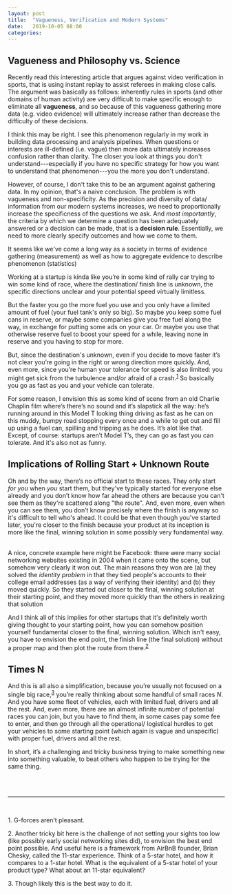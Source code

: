 ```yaml
---
layout: post
title:  "Vagueness, Verification and Modern Systems"
date:   2019-10-05 08:00 
categories: 
---
```


## Vagueness and Philosophy vs. Science 

Recently read this interesting article that argues against video verification in sports, that is using 
instant replay to assist referees in making close calls. The argument was basically as follows: inherently
rules in sports (and other domains of human activity) are very difficult to make specific enough to 
eliminate all **vagueness**, and so because of this vagueness gathering more data (e.g. video evidence) 
will ultimately increase rather than decrease the difficulty of these decisions. 

I think this may be right. I see this phenomenon regularly in my work in building data processing and 
analysis pipelines. When questions or interests are ill-defined (i.e. vague) then more data ultimately 
increases confusion rather than clarity. The closer you look at things you don't understand---especially 
if you have no specific strategy for how you want to understand that phenomenon---you the more you don't 
understand.

However, of course, I don't take this to be an argument against gathering data. In my opinion, that's a 
naive conclusion. The problem is with vagueness and non-specificity. As the precision and diversity of 
data/ information from our modern systems increases, we need to proportionally increase the specificness
of the questions we ask. And *most importantly*, the criteria by which we determine a question has been 
adequately answered or a decision can be made, that is a **decision rule**. Essentially, we need to more
clearly specify outcomes and how we come to them. 

It seems like we've come a long way as a society in terms of evidence gathering (measurement) as well as how 
to aggregate evidence to describe phenomenon (statistics) 





Working at a startup is kinda like you’re in some kind of rally car trying to win some kind of race, 
where the destination/ finish line is unknown, the specific directions unclear and your potential 
speed virtually limitless. 

But the faster you go the more fuel you use and you only have a limited amount of fuel (your 
fuel tank's only so big). So maybe you keep some fuel cans in reserve, or maybe some companies give 
you free fuel along the way, in exchange for putting some ads on your car. Or maybe you use that 
otherwise reserve fuel to boost your speed for a while, leaving none in reserve and you having to 
stop for more. 

But, since the destination's unknown, even if you decide to move faster it’s not clear you’re going 
in the right or wrong direction more quickly. And, even more, since you’re human your tolerance for 
speed is also limited: you might get sick from the turbulence and/or afraid of a 
crash.<sup id="a1">[1](#f1)</sup> So basically you go as fast as you and your vehicle can tolerate.

For some reason, I envision this as some kind of scene from an old Charlie Chaplin film where’s 
there’s no sound and it’s slapstick all the way: he’s running around in this Model T looking thing 
driving as fast as he can on this muddy, bumpy road stopping every once and a while to get out and
fill up using a fuel can, spilling and tripping as he does. It’s alot like that. Except, 
of course: startups aren’t Model T’s, they can go as fast you can tolerate. And it's also not as 
funny. 


## Implications of Rolling Start + Unknown Route

Oh and by the way, there’s no official start to these races. They only start *for you* when *you* start 
them, but they've typically started for everyone else already and you don’t know how far ahead the others
are because you can't see them as they're scattered along "the route". And, even more, even when you 
can see them, you don’t know precisely where the finish is anyway so it's difficult to tell who's 
ahead. It could be that even though you've started later, you're closer to the finish because your 
product at its inception is more like the final, winning solution in some possibly very fundamental 
way.  

A nice, concrete example here might be Facebook: there were many social networking websites existing 
in 2004 when it came onto the scene, but somehow very clearly it won out. The main reasons they won
are (a) they solved the *identity problem* in that they tied people's accounts to their college 
email addresses (as a way of verifying their identity) and (b) they moved quickly. So they started 
out closer to the final, winning solution at their starting point, and they moved more quickly than
the others in realizing that solution

And I think all of this implies for other startups that it's definitely worth giving thought to your 
starting point, how you can somehow position yourself fundamental closer to the final, winning 
solution. Which isn't easy, you have to envision the end point, the finish line (the final solution) 
without a proper map and then plot the route from there.<sup id="a2">[2](#f2)</sup>  


## Times N 

And this is all also a simplification, because you’re usually not focused on a single big
race,<sup id="a3">[3](#f3)</sup> you’re really thinking about some handful of small races *N*. And 
you have some fleet of vehicles, each with limited fuel, drivers and all the rest. And, even more, 
there are an almost infinite number of potential races you can join, but you have to find them, 
in some cases pay some fee to enter, and then go through all the operational/ logistical hurdles to 
get your vehicles to some starting point (which again is vague and unspecific) with proper fuel, 
drivers and all the rest. 

In short, it’s a challenging and tricky business trying to make something new into something 
valuable, to beat others who happen to be trying for the same thing.  


<br>
<br>

------

<br> 

<a name="f1">1.</a> G-forces aren’t pleasant. 

<a name="f2">2.</a> Another tricky bit here is the challenge of not setting your sights too low 
(like possibly early social networking sites did), to envision the best end point possible. And 
useful here is a framework from AirBnB founder, Brian Chesky, called the 11-star experience. Think 
of a 5-star hotel, and how it compares to a 1-star hotel. What is the equivalent of a 5-star hotel 
of your product type? What about an 11-star equivalent? 

<a name="f3">3.</a> Though likely this is the best way to do it.






    




  

